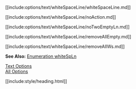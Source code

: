 [[include:options/text/whiteSpaceLine/whiteSpaceLine.md]]

[[include:options/text/whiteSpaceLine/noAction.md]]

[[include:options/text/whiteSpaceLine/noTwoEmptyLn.md]]

[[include:options/text/whiteSpaceLine/removeAllEmpty.md]]

[[include:options/text/whiteSpaceLine/removeAllWs.md]]

**See Also:** [Enumeration whiteSpLn](/grunt-build-include/enums/enums.whitespln.html)

[Text Options](../index.html)  
[All Options](../../index.html)

[[include:style/heading.html]]
